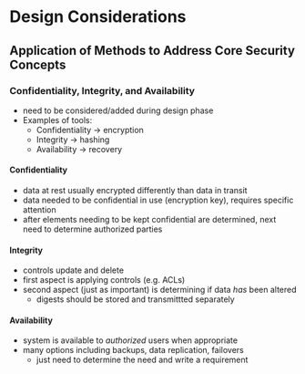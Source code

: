 # Design Considerations

## Application of Methods to Address Core Security Concepts

### Confidentiality, Integrity, and Availability
- need to be considered/added during design phase
- Examples of tools:
  - Confidentiality -> encryption
  - Integrity -> hashing
  - Availability -> recovery

#### Confidentiality
- data at rest usually encrypted differently than data in transit
- data needed to be confidential in use (encryption key), requires specific attention
- after elements needing to be kept confidential are determined, next need to determine authorized parties

#### Integrity
- controls update and delete
- first aspect is applying controls (e.g. ACLs)
- second aspect (just as important) is determining if data _has_ been altered
  - digests should be stored and transmittted separately

#### Availability
- system is available to _authorized_ users when appropriate
- many options including backups, data replication, failovers
  - just need to determine the need and write a requirement
